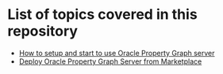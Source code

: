 # List of topics covered in this repository

- [How to setup and start to use Oracle Property Graph server](https://github.com/rexzj266/oracle-pgx-on-dbcs-quickstart/blob/master/manual-setup/pgx-manual-setup-dbcs.md)
- [Deploy Oracle Property Graph Server from Marketplace](https://github.com/rexzj266/oracle-pgx-on-dbcs-quickstart/blob/master/marketplace/pdx-deploy-from-marketplace.md)
